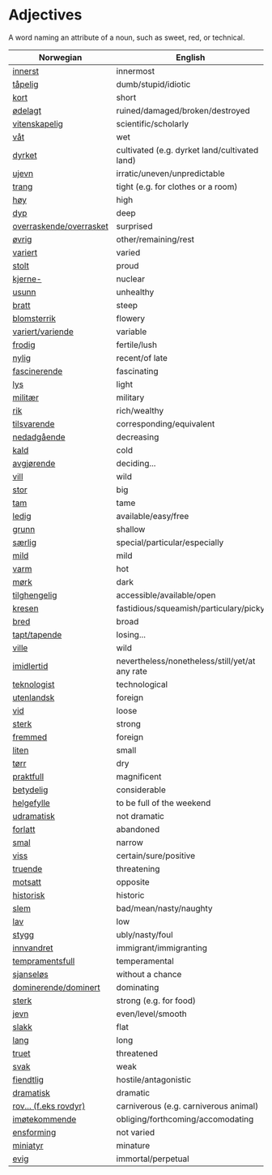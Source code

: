 # Adjectives

A word naming an attribute of a noun, such as sweet, red, or technical.

| Norwegian | English |
| --- | --- |
| [innerst](https://www.ordnett.no/search?language=no&phrase=innerst) | innermost |
| [tåpelig](https://www.ordnett.no/search?language=no&phrase=tåpelig) | dumb/stupid/idiotic |
| [kort](https://www.ordnett.no/search?language=no&phrase=kort) | short |
| [ødelagt](https://www.ordnett.no/search?language=no&phrase=ødelagt) | ruined/damaged/broken/destroyed |
| [vitenskapelig](https://www.ordnett.no/search?language=no&phrase=vitenskapelig) | scientific/scholarly |
| [våt](https://www.ordnett.no/search?language=no&phrase=våt) | wet |
| [dyrket](https://www.ordnett.no/search?language=no&phrase=dyrket) | cultivated (e.g. dyrket land/cultivated land) |
| [ujevn](https://www.ordnett.no/search?language=no&phrase=ujevn) | irratic/uneven/unpredictable |
| [trang](https://www.ordnett.no/search?language=no&phrase=trang) | tight (e.g. for clothes or a room) |
| [høy](https://www.ordnett.no/search?language=no&phrase=høy) | high |
| [dyp](https://www.ordnett.no/search?language=no&phrase=dyp) | deep |
| [overraskende/overrasket](https://www.ordnett.no/search?language=no&phrase=overraskende/overrasket) | surprised |
| [øvrig](https://www.ordnett.no/search?language=no&phrase=øvrig) | other/remaining/rest |
| [variert](https://www.ordnett.no/search?language=no&phrase=variert) | varied |
| [stolt](https://www.ordnett.no/search?language=no&phrase=stolt) | proud |
| [kjerne-](https://www.ordnett.no/search?language=no&phrase=kjerne-) | nuclear |
| [usunn](https://www.ordnett.no/search?language=no&phrase=usunn) | unhealthy |
| [bratt](https://www.ordnett.no/search?language=no&phrase=bratt) | steep |
| [blomsterrik](https://www.ordnett.no/search?language=no&phrase=blomsterrik) | flowery |
| [variert/variende](https://www.ordnett.no/search?language=no&phrase=variert/variende) | variable |
| [frodig](https://www.ordnett.no/search?language=no&phrase=frodig) | fertile/lush |
| [nylig](https://www.ordnett.no/search?language=no&phrase=nylig) | recent/of late |
| [fascinerende](https://www.ordnett.no/search?language=no&phrase=fascinerende) | fascinating |
| [lys](https://www.ordnett.no/search?language=no&phrase=lys) | light |
| [militær](https://www.ordnett.no/search?language=no&phrase=militær) | military |
| [rik](https://www.ordnett.no/search?language=no&phrase=rik) | rich/wealthy |
| [tilsvarende](https://www.ordnett.no/search?language=no&phrase=tilsvarende) | corresponding/equivalent |
| [nedadgående](https://www.ordnett.no/search?language=no&phrase=nedadgående) | decreasing |
| [kald](https://www.ordnett.no/search?language=no&phrase=kald) | cold |
| [avgjørende](https://www.ordnett.no/search?language=no&phrase=avgjørende) | deciding... |
| [vill](https://www.ordnett.no/search?language=no&phrase=vill) | wild |
| [stor](https://www.ordnett.no/search?language=no&phrase=stor) | big |
| [tam](https://www.ordnett.no/search?language=no&phrase=tam) | tame |
| [ledig](https://www.ordnett.no/search?language=no&phrase=ledig) | available/easy/free |
| [grunn](https://www.ordnett.no/search?language=no&phrase=grunn) | shallow |
| [særlig](https://www.ordnett.no/search?language=no&phrase=særlig) | special/particular/especially |
| [mild](https://www.ordnett.no/search?language=no&phrase=mild) | mild |
| [varm](https://www.ordnett.no/search?language=no&phrase=varm) | hot |
| [mørk](https://www.ordnett.no/search?language=no&phrase=mørk) | dark |
| [tilghengelig](https://www.ordnett.no/search?language=no&phrase=tilghengelig) | accessible/available/open |
| [kresen](https://www.ordnett.no/search?language=no&phrase=kresen) | fastidious/squeamish/particulary/picky |
| [bred](https://www.ordnett.no/search?language=no&phrase=bred) | broad |
| [tapt/tapende](https://www.ordnett.no/search?language=no&phrase=tapt/tapende) | losing... |
| [ville](https://www.ordnett.no/search?language=no&phrase=ville) | wild |
| [imidlertid](https://www.ordnett.no/search?language=no&phrase=imidlertid) | nevertheless/nonetheless/still/yet/at any rate |
| [teknologist](https://www.ordnett.no/search?language=no&phrase=teknologist) | technological |
| [utenlandsk](https://www.ordnett.no/search?language=no&phrase=utenlandsk) | foreign |
| [vid](https://www.ordnett.no/search?language=no&phrase=vid) | loose |
| [sterk](https://www.ordnett.no/search?language=no&phrase=sterk) | strong |
| [fremmed](https://www.ordnett.no/search?language=no&phrase=fremmed) | foreign |
| [liten](https://www.ordnett.no/search?language=no&phrase=liten) | small |
| [tørr](https://www.ordnett.no/search?language=no&phrase=tørr) | dry |
| [praktfull](https://www.ordnett.no/search?language=no&phrase=praktfull) | magnificent |
| [betydelig](https://www.ordnett.no/search?language=no&phrase=betydelig) | considerable |
| [helgefylle](https://www.ordnett.no/search?language=no&phrase=helgefylle) | to be full of the weekend |
| [udramatisk](https://www.ordnett.no/search?language=no&phrase=udramatisk) | not dramatic |
| [forlatt](https://www.ordnett.no/search?language=no&phrase=forlatt) | abandoned |
| [smal](https://www.ordnett.no/search?language=no&phrase=smal) | narrow |
| [viss](https://www.ordnett.no/search?language=no&phrase=viss) | certain/sure/positive |
| [truende](https://www.ordnett.no/search?language=no&phrase=truende) | threatening |
| [motsatt](https://www.ordnett.no/search?language=no&phrase=motsatt) | opposite |
| [historisk](https://www.ordnett.no/search?language=no&phrase=historisk) | historic |
| [slem](https://www.ordnett.no/search?language=no&phrase=slem) | bad/mean/nasty/naughty |
| [lav](https://www.ordnett.no/search?language=no&phrase=lav) | low |
| [stygg](https://www.ordnett.no/search?language=no&phrase=stygg) | ubly/nasty/foul |
| [innvandret](https://www.ordnett.no/search?language=no&phrase=innvandret) | immigrant/immigranting |
| [tempramentsfull](https://www.ordnett.no/search?language=no&phrase=tempramentsfull) | temperamental |
| [sjanseløs](https://www.ordnett.no/search?language=no&phrase=sjanseløs) | without a chance |
| [dominerende/dominert](https://www.ordnett.no/search?language=no&phrase=dominerende/dominert) | dominating |
| [sterk](https://www.ordnett.no/search?language=no&phrase=sterk) | strong (e.g. for food) |
| [jevn](https://www.ordnett.no/search?language=no&phrase=jevn) | even/level/smooth |
| [slakk](https://www.ordnett.no/search?language=no&phrase=slakk) | flat |
| [lang](https://www.ordnett.no/search?language=no&phrase=lang) | long |
| [truet](https://www.ordnett.no/search?language=no&phrase=truet) | threatened |
| [svak](https://www.ordnett.no/search?language=no&phrase=svak) | weak |
| [fiendtlig](https://www.ordnett.no/search?language=no&phrase=fiendtlig) | hostile/antagonistic |
| [dramatisk](https://www.ordnett.no/search?language=no&phrase=dramatisk) | dramatic |
| [rov... (f.eks rovdyr)](https://www.ordnett.no/search?language=no&phrase=rov...%20(f.eks%20rovdyr)) | carniverous (e.g. carniverous animal) |
| [imøtekommende](https://www.ordnett.no/search?language=no&phrase=imøtekommende) | obliging/forthcoming/accomodating |
| [ensforming](https://www.ordnett.no/search?language=no&phrase=ensforming) | not varied |
| [miniatyr](https://www.ordnett.no/search?language=no&phrase=miniatyr) | minature |
| [evig](https://www.ordnett.no/search?language=no&phrase=evig) | immortal/perpetual |

